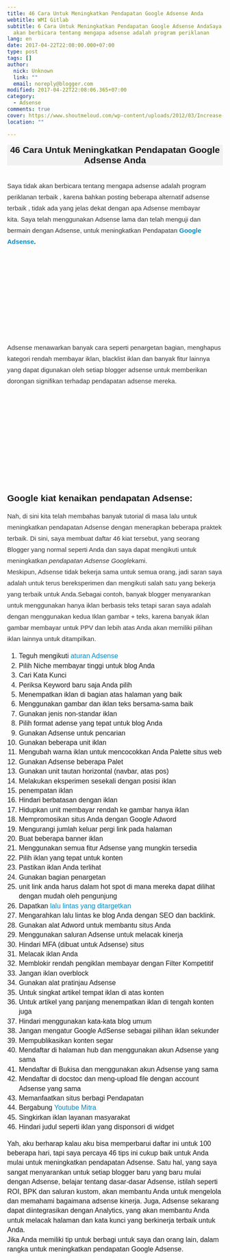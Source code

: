 ```yaml
---
title: 46 Cara Untuk Meningkatkan Pendapatan Google Adsense Anda
webtitle: WMI Gitlab
subtitle: 6 Cara Untuk Meningkatkan Pendapatan Google Adsense AndaSaya tidak
  akan berbicara tentang mengapa adsense adalah program periklanan
lang: en
date: 2017-04-22T22:08:00.000+07:00
type: post
tags: []
author:
  nick: Unknown
  link: ""
  email: noreply@blogger.com
modified: 2017-04-22T22:08:06.365+07:00
category:
  - Adsense
comments: true
cover: https://www.shoutmeloud.com/wp-content/uploads/2012/03/Increase-Adsense-Revenue.jpg
location: ""

---
```


<div dir="ltr" style="text-align: left;" trbidi="on"><h1 class="amp-wp-title" style="background-color: #f1f1f1; font-family: sans-serif; font-size: 1.5em; margin: 16px 0px 13px; text-align: center;"><span class="notranslate">46 Cara Untuk Meningkatkan Pendapatan Google Adsense Anda</span></h1><div><span class="notranslate"></span><br><div style="color: #333333; font-family: sans-serif; font-size: 15px; line-height: 26px; margin-bottom: 15px; margin-top: 5px;"><span class="notranslate"><span class="notranslate">Saya tidak akan berbicara tentang&nbsp;mengapa adsense adalah program periklanan terbaik&nbsp;, karena bahkan posting beberapa&nbsp;alternatif adsense terbaik&nbsp;, tidak ada yang jelas dekat dengan apa Adsense membayar kita.</span>&nbsp;<span class="notranslate">Saya telah menggunakan Adsense lama dan telah menguji dan bermain dengan Adsense, untuk meningkatkan Pendapatan&nbsp;<strong><a href="http://www.web-development.cf/search?q=adsense" style="color: #0a89c0; text-decoration: none;" rel="noopener noreferer nofollow">Google Adsense</a>.</strong></span></span></div><span class="notranslate"></span><br><div style="color: #333333; font-family: sans-serif; font-size: 15px; line-height: 26px; margin-bottom: 15px; margin-top: 5px;"><span class="notranslate"><amp-img alt="Increase Adsense Revenue" class="aligncenter wp-image-107032 size-full amp-wp-enforced-sizes i-amphtml-element i-amphtml-layout-responsive i-amphtml-layout-size-defined i-amphtml-layout" height="350" sizes="(min-width: 640px) 640px, 100vw" src="https://www.shoutmeloud.com/wp-content/uploads/2012/03/Increase-Adsense-Revenue.jpg" srcset="https://www.shoutmeloud.com/wp-content/uploads/2012/03/Increase-Adsense-Revenue.jpg 640w, https://www.shoutmeloud.com/wp-content/uploads/2012/03/Increase-Adsense-Revenue-125x68.jpg 125w" style="display: block; margin: 0px auto; max-width: 100%; overflow: hidden !important; position: relative; text-align: center; width: 100vw;" width="640"><i-amphtml-sizer style="display: block; padding-top: 169.53125px;"></i-amphtml-sizer><img alt="Increase Adsense Revenue" class="i-amphtml-fill-content i-amphtml-replaced-content" src="https://www.shoutmeloud.com/wp-content/uploads/2012/03/Increase-Adsense-Revenue.jpg" style="border: none !important; bottom: 0px; display: block; height: 1px; left: 0px; margin: auto; max-width: 100%; min-height: 100%; min-width: 100%; padding: 0px !important; position: absolute; right: 0px; top: 0px; width: 1px;"></amp-img></span></div><span class="notranslate"></span><div style="color: #333333; font-family: sans-serif; font-size: 15px; line-height: 26px; margin-bottom: 15px; margin-top: 5px;"><span class="notranslate"><span class="notranslate">Adsense menawarkan banyak cara seperti penargetan bagian, menghapus kategori rendah membayar iklan, blacklist iklan dan banyak fitur lainnya yang dapat digunakan oleh setiap blogger adsense untuk memberikan dorongan signifikan terhadap pendapatan adsense mereka.</span></span></div><span class="notranslate"><div class="amp-wp-inline-2f0158eb062d1ac553a7edcb8a744628" style="color: #333333; font-family: sans-serif; font-size: 15px; line-height: 26px; margin-bottom: 15px; margin-top: 5px; text-align: center;"><amp-img alt="Google Adsense Revenue" class="size-large wp-image-33069 aligncenter amp-wp-enforced-sizes i-amphtml-element i-amphtml-layout-responsive i-amphtml-layout-size-defined i-amphtml-layout" height="361" sizes="(min-width: 550px) 550px, 100vw" src="https://www.shoutmeloud.com/wp-content/uploads/2011/04/march-2011-Adsense-550x361.png" style="display: block; margin: 0px auto; max-width: 100%; overflow: hidden !important; position: relative; width: 100vw;" width="550"><i-amphtml-sizer style="display: block; padding-top: 203.46875px;"></i-amphtml-sizer><img alt="Google Adsense Revenue" class="i-amphtml-fill-content i-amphtml-replaced-content" src="https://www.shoutmeloud.com/wp-content/uploads/2011/04/march-2011-Adsense-550x361.png" style="border: none !important; bottom: 0px; display: block; height: 1px; left: 0px; margin: auto; max-width: 100%; min-height: 100%; min-width: 100%; padding: 0px !important; position: absolute; right: 0px; top: 0px; width: 1px;"></amp-img></div><h2 style="font-family: sans-serif;"><span class="notranslate">Google kiat kenaikan pendapatan Adsense:</span></h2><div style="color: #333333; font-family: sans-serif; font-size: 15px; line-height: 26px; margin-bottom: 15px; margin-top: 5px;"><span class="notranslate">Nah, di sini kita telah membahas banyak tutorial di masa lalu untuk meningkatkan pendapatan Adsense dengan menerapkan beberapa praktek terbaik.</span>&nbsp;<span class="notranslate">Di sini, saya membuat daftar 46 kiat tersebut, yang seorang Blogger yang normal seperti Anda dan saya dapat mengikuti untuk meningkatkan&nbsp;<em>pendapatan Adsense Google</em>kami.</span><br><span class="notranslate">Meskipun, Adsense tidak bekerja sama untuk semua orang, jadi saran saya adalah untuk terus bereksperimen dan mengikuti salah satu yang bekerja yang terbaik untuk Anda.</span><span class="notranslate">Sebagai contoh, banyak blogger menyarankan untuk menggunakan hanya iklan berbasis teks tetapi saran saya adalah dengan menggunakan kedua Iklan gambar + teks, karena banyak iklan gambar membayar untuk PPV dan lebih atas Anda akan memiliki pilihan iklan lainnya untuk ditampilkan.</span></div><ol style="font-family: sans-serif; font-size: 16px; line-height: 22.3999996185303px;"><li><span class="notranslate">Teguh mengikuti&nbsp;<a href="https://www.google.me/search?q=adsense+rules" style="color: #0a89c0; text-decoration: none;" target="_blank" rel="noopener noreferer nofollow">aturan Adsense</a></span></li><li><span class="notranslate">Pilih Niche membayar tinggi untuk blog Anda</span></li><li><span class="notranslate">Cari Kata Kunci</span></li><li><span class="notranslate">Periksa Keyword baru saja Anda pilih</span></li><li><span class="notranslate">Menempatkan iklan di bagian atas halaman yang baik</span></li><li><span class="notranslate">Menggunakan gambar dan iklan teks bersama-sama baik</span></li><li><span class="notranslate">Gunakan jenis non-standar iklan</span></li><li><span class="notranslate">Pilih format adense yang tepat untuk blog Anda</span></li><li><span class="notranslate">Gunakan Adsense untuk pencarian</span></li><li><span class="notranslate">Gunakan beberapa unit iklan</span></li><li><span class="notranslate">Mengubah warna iklan untuk mencocokkan Anda Palette situs web</span></li><li><span class="notranslate">Gunakan Adsense beberapa Palet</span></li><li><span class="notranslate">Gunakan unit tautan horizontal (navbar, atas pos)</span></li><li><span class="notranslate">Melakukan eksperimen sesekali dengan posisi iklan</span></li><li><span class="notranslate">penempatan iklan</span></li><li><span class="notranslate">Hindari berbatasan dengan iklan</span></li><li><span class="notranslate">Hidupkan unit membayar rendah ke gambar hanya iklan</span></li><li><span class="notranslate">Mempromosikan situs Anda dengan Google Adword</span></li><li><span class="notranslate">Mengurangi jumlah keluar pergi link pada halaman</span></li><li><span class="notranslate">Buat beberapa banner iklan</span></li><li><span class="notranslate">Menggunakan semua fitur Adsense yang mungkin tersedia</span></li><li><span class="notranslate">Pilih iklan yang tepat untuk konten</span></li><li><span class="notranslate">Pastikan iklan Anda terlihat</span></li><li><span class="notranslate">Gunakan bagian penargetan</span></li><li><span class="notranslate">unit link anda harus dalam hot spot di mana mereka dapat dilihat dengan mudah oleh pengunjung</span></li><li><span class="notranslate">Dapatkan&nbsp;<a href="https://www.google.tk/search?q=organic+traffic" style="color: #0a89c0; text-decoration: none;" title="lalu lintas yang ditargetkan" rel="noopener noreferer nofollow">lalu lintas yang ditargetkan</a></span></li><li><span class="notranslate">Mengarahkan lalu lintas ke blog Anda dengan SEO dan backlink.</span></li><li><span class="notranslate">Gunakan alat Adword untuk membantu situs Anda</span></li><li><span class="notranslate">Menggunakan saluran Adsense untuk melacak kinerja</span></li><li><span class="notranslate">Hindari MFA (dibuat untuk Adsense) situs</span></li><li><span class="notranslate">Melacak iklan Anda</span></li><li><span class="notranslate">Memblokir rendah pengiklan membayar dengan Filter Kompetitif</span></li><li><span class="notranslate">Jangan iklan overblock</span></li><li><span class="notranslate">Gunakan alat pratinjau Adsense</span></li><li><span class="notranslate">Untuk singkat artikel tempat iklan di atas konten</span></li><li><span class="notranslate">Untuk artikel yang panjang menempatkan iklan di tengah konten juga</span></li><li><span class="notranslate">Hindari menggunakan kata-kata blog umum</span></li><li><span class="notranslate">Jangan mengatur Google AdSense sebagai pilihan iklan sekunder</span></li><li><span class="notranslate">Mempublikasikan konten segar</span></li><li><span class="notranslate">Mendaftar di halaman hub dan menggunakan akun Adsense yang sama</span></li><li><span class="notranslate">Mendaftar di Bukisa dan menggunakan akun Adsense yang sama</span></li><li><span class="notranslate">Mendaftar di docstoc dan meng-upload file dengan account Adsense yang sama</span></li><li><span class="notranslate">Memanfaatkan situs berbagi Pendapatan</span></li><li><span class="notranslate">Bergabung&nbsp;<a href="https://www.google.com.sg/search?q=gabung+youtube+mitra" style="color: #0a89c0; text-decoration: none;" target="_blank" title="youtube Mitra" rel="noopener noreferer nofollow">Youtube Mitra</a></span></li><li><span class="notranslate">Singkirkan iklan layanan masyarakat</span></li><li><span class="notranslate">Hindari judul seperti iklan yang disponsori di widget</span></li></ol><div style="font-family: sans-serif; font-size: 16px; line-height: 22.3999996185303px;"><span class="notranslate">Yah, aku berharap kalau aku bisa memperbarui daftar ini untuk 100 beberapa hari, tapi saya percaya 46 tips ini cukup baik untuk Anda mulai untuk meningkatkan pendapatan Adsense.</span>&nbsp;<span class="notranslate">Satu hal, yang saya sangat menyarankan untuk setiap blogger baru yang baru mulai dengan Adsense, belajar tentang dasar-dasar Adsense, istilah seperti ROI, BPK dan saluran kustom, akan membantu Anda untuk mengelola dan memahami bagaimana adsense kinerja.</span>&nbsp;<span class="notranslate">Juga, Adsense sekarang dapat diintegrasikan dengan Analytics, yang akan membantu Anda untuk melacak halaman dan kata kunci yang berkinerja terbaik untuk Anda.</span></div><div style="font-family: sans-serif; font-size: 16px; line-height: 22.3999996185303px;"></div><div style="font-family: sans-serif; font-size: 16px; line-height: 22.3999996185303px;"><span class="notranslate">Jika Anda memiliki tip untuk berbagi untuk saya dan orang lain, dalam rangka untuk meningkatkan pendapatan Google Adsense.</span></div></span></div></div>